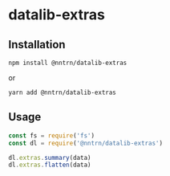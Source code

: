 # datalib-extras

## Installation

```
npm install @nntrn/datalib-extras
```

or

```
yarn add @nntrn/datalib-extras
```


## Usage

```js
const fs = require('fs')
const dl = require('@nntrn/datalib-extras')

dl.extras.summary(data)
dl.extras.flatten(data)
```

